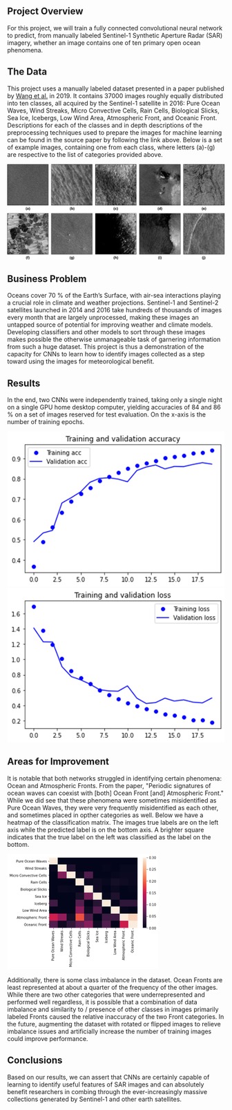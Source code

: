 ## Project Overview

For this project, we will train a fully connected convolutional neural network to predict, from manually labeled Sentinel-1 Synthetic Aperture Radar (SAR) imagery, whether an image contains one of ten primary open ocean phenomena.

## The Data

This project uses a manually labeled dataset presented in a paper published by [Wang et al.](https://rmets.onlinelibrary.wiley.com/doi/full/10.1002/gdj3.73) in 2019. It contains 37000 images roughly equally distributed into ten classes, all acquired by the Sentinel-1 satellite in 2016: Pure Ocean Waves, Wind Streaks, Micro Convective Cells, Rain Cells, Biological Slicks, Sea Ice, Icebergs, Low Wind Area, Atmospheric Front, and Oceanic Front. Descriptions for each of the classes and in depth descriptions of the preprocessing techniques used to prepare the images for machine learning can be found in the source paper by following the link above. Below is a set of example images, containing one from each class, where letters (a)-(g) are respective to the list of categories provided above.

<img src="Media/examples.png">

## Business Problem

Oceans cover 70 % of the Earth’s Surface, with air-sea interactions playing a crucial role in climate and weather projections. Sentinel-1 and Sentinel-2 satellites launched in 2014 and 2016 take hundreds of thousands of images every month that are largely unprocessed, making these images an untapped source of potential for improving weather and climate models. Developing classifiers and other models to sort through these images makes possible the otherwise unmanageable task of garnering information from such a huge dataset. This project is thus a demonstration of the capacity for CNNs to learn how to identify images collected as a step toward using the images for meteorological benefit.

## Results

In the end, two CNNs were independently trained, taking only a single night on a single GPU home desktop computer, yielding accuracies of 84 and 86 % on a set of images reserved for test evaluation. On the x-axis is the number of training epochs.

<img src="Media/acc_plot.png">
<img src="Media/loss_plot.png">

## Areas for Improvement

It is notable that both networks struggled in identifying certain phenomena: Ocean and Atmospheric Fronts. From the paper, "Periodic signatures of ocean waves can coexist with [both] Ocean Front [and] Atmospheric Front." While we did see that these phenomena were sometimes misidentified as Pure Ocean Waves, they were very frequently misidentified as each other, and sometimes placed in opther categories as well. Below we have a heatmap of the classification matrix. The images true labels are on the left axis while the predicted label is on the bottom axis. A brighter square indicates that the true label on the left was classified as the label on the bottom.

<img src="Media/class_matrix.png">

Additionally, there is some class imbalance in the dataset. Ocean Fronts are least represented at about a quarter of the frequency of the other images. While there are two other categories that were underrepresented and performed well regardless, it is possible that a combination of data imbalance and similarity to / presence of other classes in images primarily labeled Fronts caused the relative inaccuracy of the two Front categories. In the future, augmenting the dataset with rotated or flipped images to relieve imbalance issues and artificially increase the number of training images could improve performance.

## Conclusions

Based on our results, we can assert that CNNs are certainly capable of learning to identify useful features of SAR images and can absolutely benefit researchers in combing through the ever-increasingly massive collections generated by Sentinel-1 and other earth satellites.